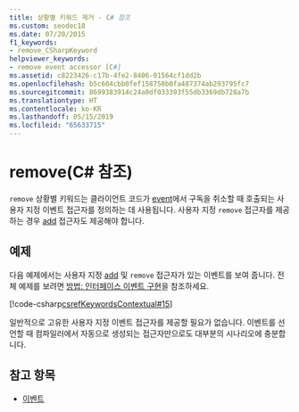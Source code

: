 ```yaml
---
title: 상황별 키워드 제거 - C# 참조
ms.custom: seodec18
ms.date: 07/20/2015
f1_keywords:
- remove_CSharpKeyword
helpviewer_keywords:
- remove event accessor [C#]
ms.assetid: c8223426-c17b-4fe2-8406-01564cf1dd2b
ms.openlocfilehash: b5c604cbb0fef158750b0fa487374ab293795fc7
ms.sourcegitcommit: 8699383914c24a0df033393f55db3369db728a7b
ms.translationtype: HT
ms.contentlocale: ko-KR
ms.lasthandoff: 05/15/2019
ms.locfileid: "65633715"
---
```

# <a name="remove-c-reference"></a>remove(C# 참조)

`remove` 상황별 키워드는 클라이언트 코드가 [event](event.md)에서 구독을 취소할 때 호출되는 사용자 지정 이벤트 접근자를 정의하는 데 사용됩니다. 사용자 지정 `remove` 접근자를 제공하는 경우 [add](add.md) 접근자도 제공해야 합니다.

## <a name="example"></a>예제

다음 예제에서는 사용자 지정 [add](add.md) 및 `remove` 접근자가 있는 이벤트를 보여 줍니다. 전체 예제를 보려면 [방법:  인터페이스 이벤트 구현](../../programming-guide/events/how-to-implement-interface-events.md)을 참조하세요.

 [!code-csharp[csrefKeywordsContextual#15](~/samples/snippets/csharp/VS_Snippets_VBCSharp/csrefKeywordsContextual/CS/csrefKeywordsContextual.cs#15)]

일반적으로 고유한 사용자 지정 이벤트 접근자를 제공할 필요가 없습니다. 이벤트를 선언할 때 컴파일러에서 자동으로 생성되는 접근자만으로도 대부분의 시나리오에 충분합니다.

## <a name="see-also"></a>참고 항목

- [이벤트](../../programming-guide/events/index.md)
